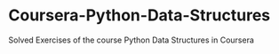 # Coursera-Python-Data-Structures
Solved Exercises of the course Python Data Structures in Coursera
